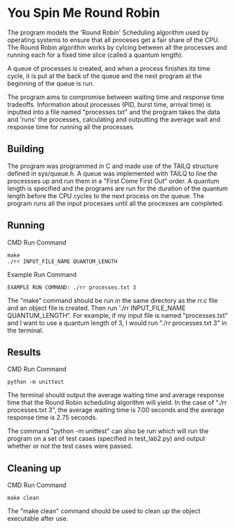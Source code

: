 # You Spin Me Round Robin

The program models the 'Round Robin' Scheduling algorithm used by operating systems to ensure that all proceses get a fair share of the CPU. The Round Robin algorithm works by cylcing between all the processes and running each for a fixed time slice (called a quantum length).

A queue of processes is created, and when a process finishes its time cycle, it is put at the back of the queue and the next program at the beginning of the queue is run.

The program aims to compromise between waiting time and response time tradeoffs. Information about processes (PID, burst time, arrival time) is inputted into a file named "processes.txt" and the program takes the data and 'runs' the processes, calculating and outputting the average wait and response time for running all the processes.

## Building

The program was programmed in C and made use of the TAILQ structure defined in sys/queue.h. A queue was implemented with TAILQ to line the processses up and run them in a "First Come First Out" order. A quantum length is specified and the programs are run for the duration of the quantum length before the CPU cycles to the next process on the queue. The program runs all the input processes until all the processes are completed.

## Running
CMD Run Command
```shell
make
./rr INPUT_FILE_NAME QUANTUM_LENGTH
```

Example Run Command
```shell
EXAMPLE RUN COMMAND: ./rr processes.txt 3
```

The "make" command should be run in the same directory as the rr.c file and an object file is created. Then run './rr INPUT_FILE_NAME QUANTUM_LENGTH". For example, if my input file is named "processes.txt" and I want to use a quantum length of 3, I would run "./rr processes.txt 3" in the terminal.

## Results
CMD Run Command
```shell
python -m unittest

```
The terminal should output the average waiting time and average response time that the Round Robin scheduling algorithm will yield. In the case of "./rr processes.txt 3", the average waiting time is 7.00 seconds and the average response time is 2.75 seconds.

The command "python -m unittest" can also be run which will run the program on a set of test cases (specified in test_lab2.py) and output whether or not the test cases were passed.

## Cleaning up
CMD Run Command
```shell
make clean
```

The "make clean" command should be used to clean up the object executable after use.
